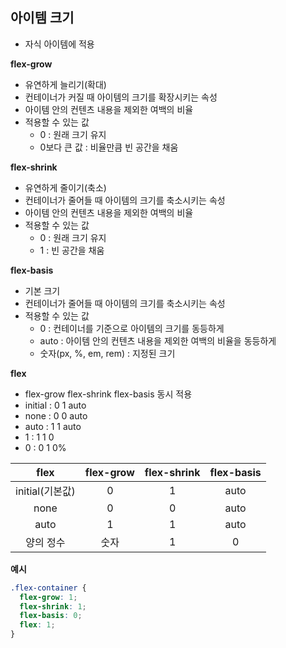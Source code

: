 ## 아이템 크기
- 자식 아이템에 적용

**flex-grow**
- 유연하게 늘리기(확대)
- 컨테이너가 커질 때 아이템의 크기를 확장시키는 속성
- 아이템 안의 컨텐츠 내용을 제외한 여백의 비율
- 적용할 수 있는 값
  - 0 : 원래 크기 유지
  - 0보다 큰 값 : 비율만큼 빈 공간을 채움
  
**flex-shrink**
- 유연하게 줄이기(축소)
- 컨테이너가 줄어들 때 아이템의 크기를 축소시키는 속성
- 아이템 안의 컨텐츠 내용을 제외한 여백의 비율
- 적용할 수 있는 값
  - 0 : 원래 크기 유지
  - 1 : 빈 공간을 채움

**flex-basis**
- 기본 크기
- 컨테이너가 줄어들 때 아이템의 크기를 축소시키는 속성
- 적용할 수 있는 값
  - 0 : 컨테이너를 기준으로 아이템의 크기를 동등하게
  - auto : 아이템 안의 컨텐츠 내용을 제외한 여백의 비율을 동등하게
  - 숫자(px, %, em, rem) : 지정된 크기

**flex**
- flex-grow flex-shrink flex-basis 동시 적용
- initial : 0 1 auto
- none : 0 0 auto
- auto : 1 1 auto
- 1 : 1 1 0
- 0 : 0 1 0%

| flex | flex-grow | flex-shrink | flex-basis |
| :--------: | :--------: | :--------: | :--------: |
| initial(기본값) | 0 | 1 | auto |
| none | 0 | 0 | auto |
| auto | 1 | 1 | auto |
| 양의 정수 | 숫자 | 1 | 0 |

**예시**
```css
.flex-container {
  flex-grow: 1;
  flex-shrink: 1;
  flex-basis: 0;
  flex: 1;
}
```
